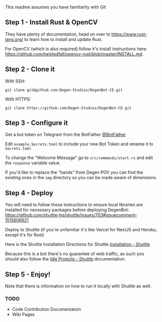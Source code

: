 This readme assumes you have familiarity with Git

## Step 1 - Install Rust & OpenCV

They have plenty of documentation, head on over to <a href="https://www.rust-lang.org/" target="_blank">https://www.rust-lang.org/</a> to learn how to install and update Rust.

For OpenCV (which is also required) follow it's install instructions here: <a href="https://github.com/twistedfall/opencv-rust/blob/master/INSTALL.md" target="_blank">https://github.com/twistedfall/opencv-rust/blob/master/INSTALL.md</a>.

## Step 2 - Clone it

With SSH:

```shell
git clone git@github.com:Degen-Studios/DegenBot-CE.git
```

With HTTPS:

```shell
git clone https://github.com/Degen-Studios/DegenBot-CE.git
```

## Step 3 - Configure it

Get a bot token on Telegram from the BotFather
<a href="https://t.me/BotFather" target="_blank">@BotFather</a>

Edit `example.Secrets.toml` to include your new Bot Token and rename it to `Secrets.toml`

To change the "Welcome Message" go to `src/commands/start.rs` and edit the `response` variable value.

If you'd like to replace the "hands" from Degen POV you can find the existing ones in the `img` directory so you can be made aware of dimensions.

## Step 4 - Deploy
You will need to follow these instructions to ensure local libraries are installed for necessary packages before deploying DegenBot:
<a href="https://github.com/shuttle-hq/shuttle/issues/703#issuecomment-1515606621" target="_blank">https://github.com/shuttle-hq/shuttle/issues/703#issuecomment-1515606621</a>

Deploy to Shuttle (if you're unfamiliar it's like Vercel for NextJS and Heroku, except it's for Rust)

Here is the Shuttle Installation Directions for Shuttle
<a href="https://docs.shuttle.rs/getting-started/installation" target="_blank">Installation - Shuttle</a>

Because this is a bot there's no guarantee of web traffic, as such you should also follow the <a href="https://docs.shuttle.rs/getting-started/idle-projects" target="_blank">Idle Projects - Shuttle</a> documentation.

## Step 5 - Enjoy!
Note that there is information on how to run it locally with Shuttle as well.

### TODO

- Code Contribution Documentatoin
- Wiki Pages
